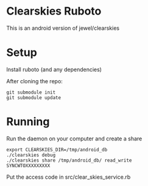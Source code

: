 # Clearskies Ruboto

This is an android version of jewel/clearskies

# Setup

Install ruboto (and any dependencies)

After cloning the repo:

    git submodule init
    git submodule update

# Running

Run the daemon on your computer and create a share

    export CLEARSKIES_DIR=/tmp/android_db
    ./clearskies debug
    ./clearskies share /tmp/android_db/ read_write
    SYNCWTOXXXXXXXXX

Put the access code in src/clear_skies_service.rb
